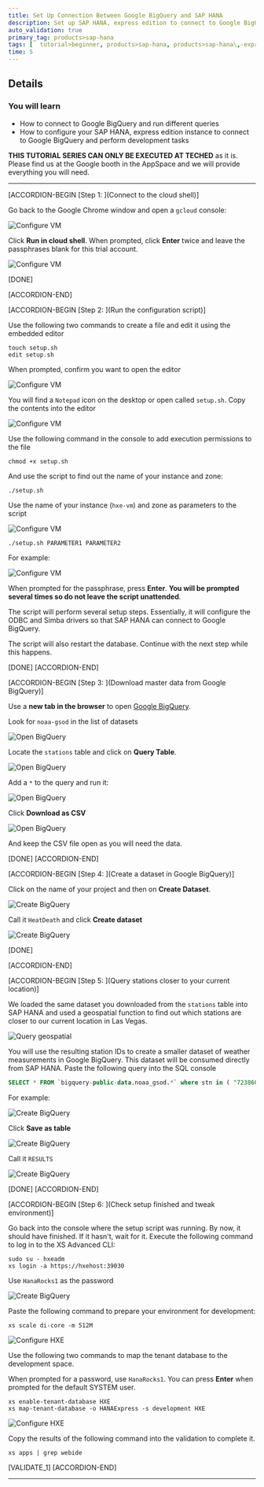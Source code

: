 ```yaml
---
title: Set Up Connection Between Google BigQuery and SAP HANA
description: Set up SAP HANA, express edition to connect to Google BigQuery and access large datasets, using Smart Data Access.
auto_validation: true
primary_tag: products>sap-hana
tags: [  tutorial>beginner, products>sap-hana, products>sap-hana\,-express-edition ]
time: 5
---
```



## Details
### You will learn  
  - How to connect to Google BigQuery and run different queries
  - How to configure your SAP HANA, express edition instance to connect to Google BigQuery and perform development tasks

**THIS TUTORIAL SERIES CAN ONLY BE EXECUTED AT TECHED**  as it is. Please find us at the Google booth in the AppSpace and we will provide everything you will need.


---

[ACCORDION-BEGIN [Step 1: ](Connect to the cloud shell)]

Go back to the Google Chrome window and open a `gcloud` console:

![Configure VM](gcloud.png)

Click **Run in cloud shell**. When prompted, click **Enter** twice and leave the passphrases blank for this trial account.

![Configure VM](g2.png)


[DONE]

[ACCORDION-END]

[ACCORDION-BEGIN [Step 2: ](Run the configuration script)]

Use the following two commands to create a file and edit it using the embedded editor

```text
touch setup.sh
edit setup.sh
```
When prompted, confirm you want to open the editor

![Configure VM](4.png)

You will find a `Notepad` icon on the desktop or open called `setup.sh`. Copy the contents into the editor

![Configure VM](5.png)

Use the following command in the console to add execution permissions to the file

```
chmod +x setup.sh
```

And use the script to find out the name of your instance and zone:

```
./setup.sh
```

Use the name of your instance (`hxe-vm`) and zone as parameters to the script

![Configure VM](6.png)

```
./setup.sh PARAMETER1 PARAMETER2
```

For example:

![Configure VM](7.png)

When prompted for the passphrase, press **Enter**. **You will be prompted several times so do not leave the script unattended**.

The script will perform several setup steps. Essentially, it will configure the ODBC and Simba drivers so that SAP HANA can connect to Google BigQuery.

The script will also restart the database. Continue with the next step while this happens.

[DONE]
[ACCORDION-END]


[ACCORDION-BEGIN [Step 3: ](Download master data from Google BigQuery)]

Use a **new tab in the browser** to open [Google BigQuery](https://console.cloud.google.com/bigquery).

Look for `noaa-gsod` in the list of datasets

![Open BigQuery](9.png)

Locate the `stations` table and click on **Query Table**.

![Open BigQuery](10.png)

Add a `*` to the query and run it:

![Open BigQuery](11.png)

Click **Download as CSV**

![Open BigQuery](12.png)

And keep the CSV file open as you will need the data.


[DONE]
[ACCORDION-END]

[ACCORDION-BEGIN [Step 4: ](Create a dataset in Google BigQuery)]

Click on the name of your project and then on **Create Dataset**.

![Create BigQuery](13.png)

Call it `HeatDeath` and click **Create dataset**

![Create BigQuery](14.png)

[DONE]

[ACCORDION-END]

[ACCORDION-BEGIN [Step 5: ](Query stations closer to your current location)]

We loaded the same dataset you downloaded from the `stations` table into SAP HANA and used a geospatial function to find out which stations are closer to our current location in Las Vegas.

![Query geospatial](lv.png)

You will use the resulting station IDs to create a smaller dataset of weather measurements in Google BigQuery. This dataset will be consumed directly from SAP HANA. Paste the following query into the SQL console

```SQL
SELECT * FROM `bigquery-public-data.noaa_gsod.*` where stn in ( "723860", "724846", "722096", "723865", "720741", "720675", "720675", "690170", "692584", "746141");

```

For example:

![Create BigQuery](15.png)

Click **Save as table**

![Create BigQuery](16.png)

Call it `RESULTS`

![Create BigQuery](RESULTS.png)

[DONE]
[ACCORDION-END]

[ACCORDION-BEGIN [Step 6: ](Check setup finished and tweak environment)]

Go back into the console where the setup script was running. By now, it should have finished. If it hasn't, wait for it.
Execute the following command to log in to the XS Advanced CLI:

```
sudo su - hxeadm
xs login -a https://hxehost:39030

```
Use `HanaRocks1` as the password

![Create BigQuery](login.png)

Paste the following command to prepare your environment for development:

```text
xs scale di-core -m 512M
```

![Configure HXE](scale.png)

Use the following two commands to map the tenant database to the development space.

When prompted for a password, use `HanaRocks1`. You can press **Enter** when prompted for the default SYSTEM user.

```text
xs enable-tenant-database HXE
xs map-tenant-database -o HANAExpress -s development HXE
```

![Configure HXE](map.png)

Copy the results of the following command into the validation to complete it.

```text
xs apps | grep webide
```

[VALIDATE_1]
[ACCORDION-END]

---
